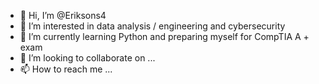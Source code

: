 - 👋 Hi, I’m @Eriksons4
- 👀 I’m interested in data analysis / engineering and cybersecurity
- 🌱 I’m currently learning Python and preparing myself for CompTIA A + exam
- 💞️ I’m looking to collaborate on ...
- 📫 How to reach me ...

<!---
Eriksons4/Eriksons4 is a ✨ special ✨ repository because its `README.md` (this file) appears on your GitHub profile.
You can click the Preview link to take a look at your changes.
--->
